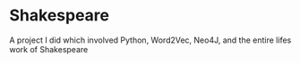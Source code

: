 # Shakespeare
A project I did which involved Python, Word2Vec, Neo4J, and the entire lifes work of Shakespeare
